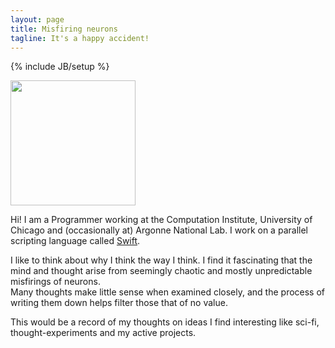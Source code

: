 ```yaml
---
layout: page
title: Misfiring neurons
tagline: It's a happy accident!
---
```

{% include JB/setup %}

<div style="float: left margin: auto" >
    <img width="200" height="200" src="../assets/yadu.jpg" />
</div>

Hi! I am a Programmer working at the Computation Institute, University of Chicago
and (occasionally at) Argonne National Lab.
I work on a parallel scripting language called [Swift](http://swift-lang.org/).

I like to think about why I think the way I think. I find it fascinating that the
mind and thought arise from seemingly chaotic and mostly unpredictable misfirings of neurons.<br/>
Many thoughts make little sense when examined closely, and the process of writing them
down helps filter those that of no value.

This would be a record of my thoughts on ideas I find interesting like sci-fi, thought-experiments
and my active projects.
